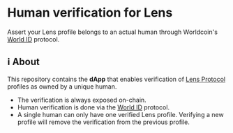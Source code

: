 # Human verification for Lens

Assert your Lens profile belongs to an actual human through Worldcoin's [World ID](https://id.worldcoin.org) protocol.

<!-- TODO: Profile with badge here -->

## ℹ️ About

This repository contains the **dApp** that enables verification of [Lens Protocol](https://lens.xyz) profiles as owned by a unique human.
- The verification is always exposed on-chain.
- Human verification is done via the [World ID](https://id.worldcoin.org) protocol.
- A single human can only have one verified Lens profile. Verifying a new profile will remove the verification from the previous profile.

<!-- WORLD-ID-SHARED-README-TAG:START - Do not remove or modify this section directly -->
<!-- The contents of this file are inserted to all World ID repositories to provide general context on World ID. -->
<!-- WORLD-ID-SHARED-README-TAG:END -->

